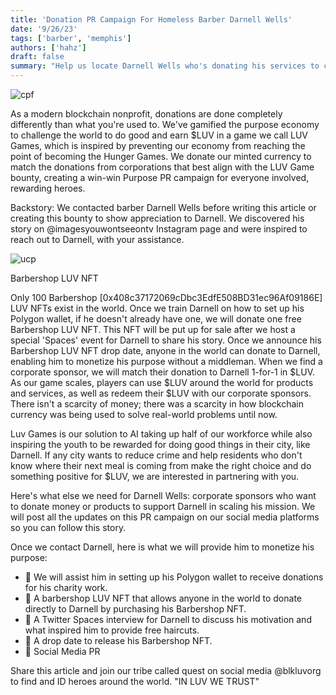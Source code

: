 ```yaml
---
title: 'Donation PR Campaign For Homeless Barber Darnell Wells'
date: '9/26/23'
tags: ['barber', 'memphis']
authors: ['hahz']
draft: false
summary: "Help us locate Darnell Wells who's donating his services to cut homeless people for free."
---
```


![cpf](https://i.imgur.com/hRd6WTs.jpg)

As a modern blockchain nonprofit, donations are done completely differently than what you're used to. We've gamified the purpose economy to challenge the world to do good and earn $LUV in a game we call LUV Games, which is inspired by preventing our economy from reaching the point of becoming the Hunger Games. We donate our minted currency to match the donations from corporations that best align with the LUV Game bounty, creating a win-win Purpose PR campaign for everyone involved, rewarding heroes.

Backstory: We contacted barber Darnell Wells before writing this article or creating this bounty to show appreciation to Darnell. We discovered his story on @imagesyouwontseeontv Instagram page and were inspired to reach out to Darnell, with your assistance.

![ucp](https://i.imgur.com/bYX0xeC.jpg)

Barbershop LUV NFT

Only 100 Barbershop [0x408c37172069cDbc3EdfE508BD31ec96Af09186E] LUV NFTs exist in the world. Once we train Darnell on how to set up his Polygon wallet, if he doesn't already have one, we will donate one free Barbershop LUV NFT. This NFT will be put up for sale after we host a special 'Spaces' event for Darnell to share his story. Once we announce his Barbershop LUV NFT drop date, anyone in the world can donate to Darnell, enabling him to monetize his purpose without a middleman. When we find a corporate sponsor, we will match their donation to Darnell 1-for-1 in $LUV. As our game scales, players can use $LUV around the world for products and services, as well as redeem their $LUV with our corporate sponsors. There isn't a scarcity of money; there was a scarcity in how blockchain currency was being used to solve real-world problems until now.

Luv Games is our solution to AI taking up half of our workforce while also inspiring the youth to be rewarded for doing good things in their city, like Darnell. If any city wants to reduce crime and help residents who don't know where their next meal is coming from make the right choice and do something positive for $LUV, we are interested in partnering with you.

Here's what else we need for Darnell Wells: corporate sponsors who want to donate money or products to support Darnell in scaling his mission. We will post all the updates on this PR campaign on our social media platforms so you can follow this story.

Once we contact Darnell, here is what we will provide him to monetize his purpose:

- 💈 We will assist him in setting up his Polygon wallet to receive donations for his charity work.
- 💈 A barbershop LUV NFT that allows anyone in the world to donate directly to Darnell by purchasing his Barbershop NFT.
- 💈 A Twitter Spaces interview for Darnell to discuss his motivation and what inspired him to provide free haircuts.
- 💈 A drop date to release his Barbershop NFT.
- 💈 Social Media PR

Share this article and join our tribe called quest on social media @blkluvorg to find and ID heroes around the world. "IN LUV WE TRUST"

